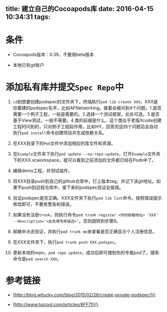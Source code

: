title: 建立自己的Cocoapods库
date: 2016-04-15 10:34:31
tags:
---

# 条件
- Cocoapods版本：0.39，不要用beta版本

- 本地已有git账户

# 添加私有库并提交`Spec Repo`中

1. `cd`到想要创建podspec的文件夹下，终端执行`pod lib create XXX`，XXX是你要建的podspec名字，比如AFNetworking。接着会被问到4个问题。1.是否需要一个例子工程，一般是需要的。2.选择一个测试框架，此处可选。3.是否基于View测试，一般不需要。4.类的前缀是什么，这个类似于老版Xcode创建工程时问到的，只对例子工程起作用，比如HY。回答完这四个问题后会自动执行`pod install`命令创建项目并生成依赖关系。

2. 在XXX目录下的`Pod`文件中添加相应的库文件和资源。

3. 在`Example`文件夹下执行`pod update --no-repo-update`，打开`Example`文件夹下的XXX.xcworkspace，就可以看到之前添加的文件都已经在Pods中了。

4. 编辑demo工程，并测试组件。

5. 将XXX目录push到自己的github仓库中，打上版本tag，并记下该git地址。如果不push到远程仓库中，接下来的podspec验证会报错。

6. 验证podspec是否正确。XXX文件夹下执行`pod lib lint`命令。按照错误提示修改即可，不要有警告和错误。

7. 如果没有注册`trunk`，则执行命令`pod trunk register <你的邮箱地址> 'XXX' --description='<此处填写库描述>'`。否则跳转到步骤9。

8. 邮箱中点击验证，并执行`pod trunk me`来查看是否正确显示个人注册信息。

9. 在XXX文件夹下，执行`pod trunk push XXX.podspec`。

10. 更新本地的repo，`pod repo update`，成功后即可搜到你的专属pod了。搜索命令是`pod search XXX`。

# 参考链接

- [http://blog.wtlucky.com/blog/2015/02/26/create-private-podspec/]()

- [http://www.tuicool.com/articles/6FF7fi]()
